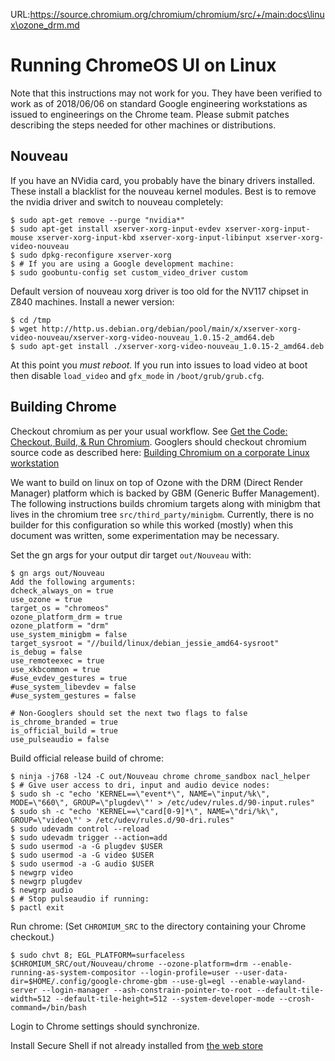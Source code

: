 URL:https://source.chromium.org/chromium/chromium/src/+/main:docs\linux\ozone_drm.md
# Running ChromeOS UI on Linux
Note that this instructions may not work for you. They have been
verified to work as of 2018/06/06 on standard Google engineering
workstations as issued to engineerings on the Chrome team. Please
submit patches describing the steps needed for other machines or distributions.

## Nouveau
If you have an NVidia card, you probably have the binary drivers installed. These install a blacklist for the nouveau kernel modules. Best is to remove the nvidia driver and switch to nouveau completely:

```
$ sudo apt-get remove --purge "nvidia*"
$ sudo apt-get install xserver-xorg-input-evdev xserver-xorg-input-mouse xserver-xorg-input-kbd xserver-xorg-input-libinput xserver-xorg-video-nouveau
$ sudo dpkg-reconfigure xserver-xorg
$ # If you are using a Google development machine:
$ sudo goobuntu-config set custom_video_driver custom
```

Default version of nouveau xorg driver is too old for the NV117 chipset in Z840 machines. Install a newer version:

```
$ cd /tmp
$ wget http://http.us.debian.org/debian/pool/main/x/xserver-xorg-video-nouveau/xserver-xorg-video-nouveau_1.0.15-2_amd64.deb
$ sudo apt-get install ./xserver-xorg-video-nouveau_1.0.15-2_amd64.deb
```

At this point you *must  reboot.* If you run into issues to load video at boot then disable `load_video` and `gfx_mode` in `/boot/grub/grub.cfg`.

## Building Chrome
Checkout chromium as per your usual workflow. See [Get the Code:
Checkout, Build, & Run
Chromium](https://www.chromium.org/developers/how-tos/get-the-code).
Googlers should checkout chromium source code as described here:
[Building Chromium on a corporate Linux
workstation](https://companydoc.corp.google.com/company/teams/chrome/build_instructions.md?cl=head)

We want to build on linux on top of Ozone with the DRM 
(Direct Render Manager) platform which is backed by GBM 
(Generic Buffer Management). The following instructions builds 
chromium targets along with minigbm  that lives in the chromium 
tree `src/third_party/minigbm`. Currently, there is no builder for
this configuration so while this worked (mostly) when this document 
was written, some experimentation may be necessary.

Set the gn args for your output dir target `out/Nouveau` with:

```
$ gn args out/Nouveau
Add the following arguments:
dcheck_always_on = true
use_ozone = true
target_os = "chromeos"
ozone_platform_drm = true
ozone_platform = "drm"
use_system_minigbm = false
target_sysroot = "//build/linux/debian_jessie_amd64-sysroot"
is_debug = false
use_remoteexec = true
use_xkbcommon = true
#use_evdev_gestures = true
#use_system_libevdev = false
#use_system_gestures = false

# Non-Googlers should set the next two flags to false
is_chrome_branded = true
is_official_build = true
use_pulseaudio = false
```

Build official release build of chrome:

```
$ ninja -j768 -l24 -C out/Nouveau chrome chrome_sandbox nacl_helper
$ # Give user access to dri, input and audio device nodes:
$ sudo sh -c "echo 'KERNEL==\"event*\", NAME=\"input/%k\", MODE=\"660\", GROUP=\"plugdev\"' > /etc/udev/rules.d/90-input.rules"
$ sudo sh -c "echo 'KERNEL==\"card[0-9]*\", NAME=\"dri/%k\", GROUP=\"video\"' > /etc/udev/rules.d/90-dri.rules"
$ sudo udevadm control --reload
$ sudo udevadm trigger --action=add
$ sudo usermod -a -G plugdev $USER
$ sudo usermod -a -G video $USER
$ sudo usermod -a -G audio $USER
$ newgrp video
$ newgrp plugdev
$ newgrp audio
$ # Stop pulseaudio if running:
$ pactl exit
```

Run chrome: (Set `CHROMIUM_SRC` to the directory containing your Chrome checkout.)

```
$ sudo chvt 8; EGL_PLATFORM=surfaceless $CHROMIUM_SRC/out/Nouveau/chrome --ozone-platform=drm --enable-running-as-system-compositor --login-profile=user --user-data-dir=$HOME/.config/google-chrome-gbm --use-gl=egl --enable-wayland-server --login-manager --ash-constrain-pointer-to-root --default-tile-width=512 --default-tile-height=512 --system-developer-mode --crosh-command=/bin/bash
```

Login to Chrome settings should synchronize.

Install Secure Shell if not already installed from  [the web store](https://chrome.google.com/webstore/detail/secure-shell/pnhechapfaindjhompbnflcldabbghjo?hl=en)

